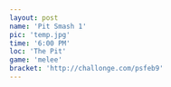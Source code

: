 ```yaml
---
layout: post
name: 'Pit Smash 1'
pic: 'temp.jpg'
time: '6:00 PM'
loc: 'The Pit'
game: 'melee'
bracket: 'http://challonge.com/psfeb9'
---
```

